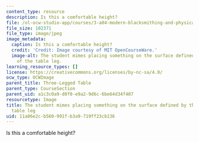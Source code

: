 ```yaml
---
content_type: resource
description: Is this a comfortable height?
file: /ol-ocw-studio-app/courses/3-a04-modern-blacksmithing-and-physical-metallurgy-fall-2008/11a06e2cb560991fb3a9719ff23cb136_085.jpg
file_size: 102371
file_type: image/jpeg
image_metadata:
  caption: Is this a comfortable height?
  credit: 'Credit: Image courtesy of MIT OpenCourseWare.'
  image-alt: The student mimes placing something on the surface defined by the top
    of the table leg.
learning_resource_types: []
license: https://creativecommons.org/licenses/by-nc-sa/4.0/
ocw_type: OCWImage
parent_title: Three-Legged Table
parent_type: CourseSection
parent_uid: a1c3c0a9-d0f0-e9a2-9d6c-6be64d34f407
resourcetype: Image
title: The student mimes placing something on the surface defined by the top of the
  table leg
uid: 11a06e2c-b560-991f-b3a9-719ff23cb136
---
```

Is this a comfortable height?